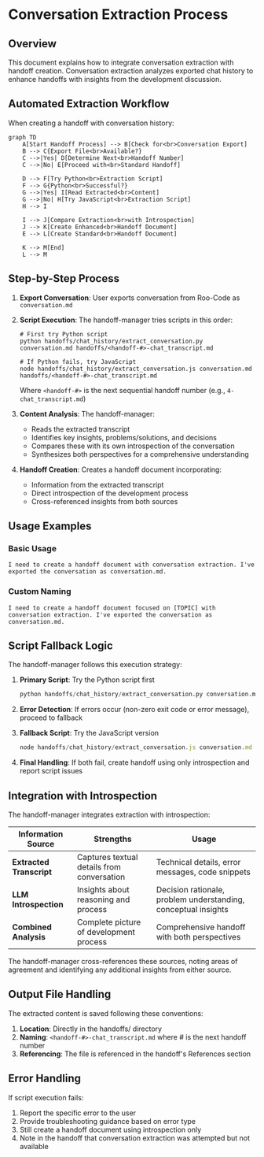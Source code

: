 # Conversation Extraction Process

## Overview

This document explains how to integrate conversation extraction with handoff creation. Conversation extraction analyzes exported chat history to enhance handoffs with insights from the development discussion.

## Automated Extraction Workflow

When creating a handoff with conversation history:

```mermaid
graph TD
    A[Start Handoff Process] --> B[Check for<br>Conversation Export]
    B --> C{Export File<br>Available?}
    C -->|Yes| D[Determine Next<br>Handoff Number]
    C -->|No| E[Proceed with<br>Standard Handoff]

    D --> F[Try Python<br>Extraction Script]
    F --> G{Python<br>Successful?}
    G -->|Yes| I[Read Extracted<br>Content]
    G -->|No| H[Try JavaScript<br>Extraction Script]
    H --> I

    I --> J[Compare Extraction<br>with Introspection]
    J --> K[Create Enhanced<br>Handoff Document]
    E --> L[Create Standard<br>Handoff Document]

    K --> M[End]
    L --> M
```

## Step-by-Step Process

1. **Export Conversation**: User exports conversation from Roo-Code as `conversation.md`

2. **Script Execution**: The handoff-manager tries scripts in this order:

   ```
   # First try Python script
   python handoffs/chat_history/extract_conversation.py conversation.md handoffs/<handoff-#>-chat_transcript.md

   # If Python fails, try JavaScript
   node handoffs/chat_history/extract_conversation.js conversation.md handoffs/<handoff-#>-chat_transcript.md
   ```

   Where `<handoff-#>` is the next sequential handoff number (e.g., `4-chat_transcript.md`)

3. **Content Analysis**: The handoff-manager:

   - Reads the extracted transcript
   - Identifies key insights, problems/solutions, and decisions
   - Compares these with its own introspection of the conversation
   - Synthesizes both perspectives for a comprehensive understanding

4. **Handoff Creation**: Creates a handoff document incorporating:
   - Information from the extracted transcript
   - Direct introspection of the development process
   - Cross-referenced insights from both sources

## Usage Examples

### Basic Usage

```
I need to create a handoff document with conversation extraction. I've exported the conversation as conversation.md.
```

### Custom Naming

```
I need to create a handoff document focused on [TOPIC] with conversation extraction. I've exported the conversation as conversation.md.
```

## Script Fallback Logic

The handoff-manager follows this execution strategy:

1. **Primary Script**: Try the Python script first

   ```python
   python handoffs/chat_history/extract_conversation.py conversation.md handoffs/<handoff-#>-chat_transcript.md
   ```

2. **Error Detection**: If errors occur (non-zero exit code or error message), proceed to fallback

3. **Fallback Script**: Try the JavaScript version

   ```javascript
   node handoffs/chat_history/extract_conversation.js conversation.md handoffs/<handoff-#>-chat_transcript.md
   ```

4. **Final Handling**: If both fail, create handoff using only introspection and report script issues

## Integration with Introspection

The handoff-manager integrates extraction with introspection:

| Information Source       | Strengths                                  | Usage                                                          |
| ------------------------ | ------------------------------------------ | -------------------------------------------------------------- |
| **Extracted Transcript** | Captures textual details from conversation | Technical details, error messages, code snippets               |
| **LLM Introspection**    | Insights about reasoning and process       | Decision rationale, problem understanding, conceptual insights |
| **Combined Analysis**    | Complete picture of development process    | Comprehensive handoff with both perspectives                   |

The handoff-manager cross-references these sources, noting areas of agreement and identifying any additional insights from either source.

## Output File Handling

The extracted content is saved following these conventions:

1. **Location**: Directly in the handoffs/ directory
2. **Naming**: `<handoff-#>-chat_transcript.md` where # is the next handoff number
3. **Referencing**: The file is referenced in the handoff's References section

## Error Handling

If script execution fails:

1. Report the specific error to the user
2. Provide troubleshooting guidance based on error type
3. Still create a handoff document using introspection only
4. Note in the handoff that conversation extraction was attempted but not available
